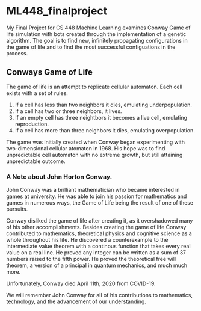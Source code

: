 # ML448_finalproject


My Final Project for CS 448 Machine Learning examines Conway Game of life simulation with bots created through the 
implementation of a genetic algorithm. The goal is to find new, infinitely propagating configurations in the game of life and to find 
the most successful configuations in the process.

## Conways Game of Life
The game of life is an attempt to replicate  cellular automaton. Each cell exists with a set of rules. 

1. If a cell has less than two neighbors it dies, emulating underpopulation.
2. If a cell has two or three neighbors, it lives.
3. If an empty cell has three neightbors it becomes a live cell, emulating reproduction.
4. If a cell has more than three neighbors it dies, emulating overpopulation.

The game was initially created when Conway began experimenting with two-dimensional cellular atomaton in 1968. His hope was to find unpredictable cell automaton with no extreme growth, but still attaining unpredictable outcome.


### A Note about John Horton Conway.

John Conway was a brilliant mathematician who became interested in games at university. He was able to join his passion for mathematics and games in numerous ways, the Game of Life being the result of one of these pursuits.

Conway disliked the game of life after creating it, as it overshadowed many of his other accomplishments. Besides creating the game of life Conway contributed to mathematics, theoretical physics and cognitive science as a whole throughout his life. He discovered a counterexample to the intermediate value theorem with a continous function that takes every real value on a real line. He proved any integer can be written as a sum of 37 numbers raised to the fifth power. He proved the theoretical free will theorem, a version of a principal in quantum mechanics, and much much more.

Unfortunately, Conway died April 11th, 2020 from COVID-19.

We will remember John Conway for all of his contributions to mathematics, technology, and the advancement of our understanding.
